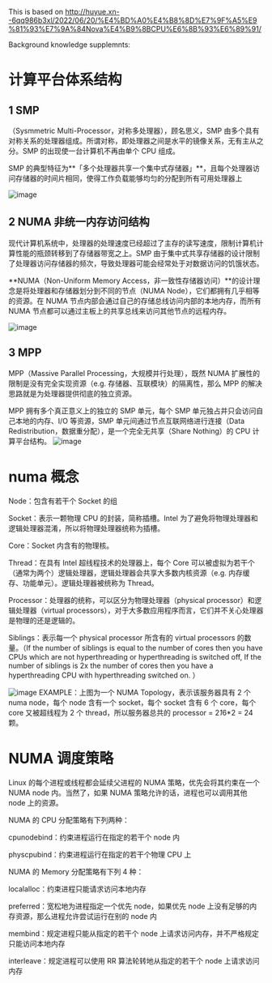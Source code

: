 This is based on
http://huyue.xn--6qq986b3xl/2022/06/20/%E4%BD%A0%E4%B8%8D%E7%9F%A5%E9%81%93%E7%9A%84Nova%E4%B9%8BCPU%E6%8B%93%E6%89%91/

Background knowledge supplemnts:
# 计算平台体系结构

## 1 SMP 
（Sysmmetric Multi-Processor，对称多处理器），顾名思义，SMP 由多个具有对称关系的处理器组成。所谓对称，即处理器之间是水平的镜像关系，无有主从之分。SMP 的出现使一台计算机不再由单个 CPU 组成。

SMP 的典型特征为**「多个处理器共享一个集中式存储器」**，且每个处理器访问存储器的时间片相同，使得工作负载能够均匀的分配到所有可用处理器上

![image](https://user-images.githubusercontent.com/42630862/231361825-3f6e87d7-1aaa-4bc4-98ad-49cb549b98ee.png)

## 2 NUMA 非统一内存访问结构

现代计算机系统中，处理器的处理速度已经超过了主存的读写速度，限制计算机计算性能的瓶颈转移到了存储器带宽之上。SMP 由于集中式共享存储器的设计限制了处理器访问存储器的频次，导致处理器可能会经常处于对数据访问的饥饿状态。

**NUMA（Non-Uniform Memory Access，非一致性存储器访问）**的设计理念是将处理器和存储器划分到不同的节点（NUMA Node），它们都拥有几乎相等的资源。在 NUMA 节点内部会通过自己的存储总线访问内部的本地内存，而所有 NUMA 节点都可以通过主板上的共享总线来访问其他节点的远程内存。

![image](https://user-images.githubusercontent.com/42630862/231362241-03ab17c3-6182-4de8-becc-0a5a49c0d81b.png)

## 3 MPP 
MPP（Massive Parallel Processing，大规模并行处理），既然 NUMA 扩展性的限制是没有完全实现资源（e.g. 存储器、互联模块）的隔离性，那么 MPP 的解决思路就是为处理器提供彻底的独立资源。

MPP 拥有多个真正意义上的独立的 SMP 单元，每个 SMP 单元独占并只会访问自己本地的内存、I/O 等资源，SMP 单元间通过节点互联网络进行连接（Data Redistribution，数据重分配），是一个完全无共享（Share Nothing）的 CPU 计算平台结构。
![image](https://user-images.githubusercontent.com/42630862/231362764-bb6592dc-c0f6-43be-976c-cdc1e54e8d41.png)

# numa 概念
Node：包含有若干个 Socket 的组

Socket：表示一颗物理 CPU 的封装，简称插槽。Intel 为了避免将物理处理器和逻辑处理器混淆，所以将物理处理器统称为插槽。

Core：Socket 内含有的物理核。

Thread：在具有 Intel 超线程技术的处理器上，每个 Core 可以被虚拟为若干个（通常为两个）逻辑处理器，逻辑处理器会共享大多数内核资源（e.g. 内存缓存、功能单元）。逻辑处理器被统称为 Thread。

Processor：处理器的统称，可以区分为物理处理器（physical processor）和逻辑处理器（virtual processors），对于大多数应用程序而言，它们并不关心处理器是物理的还是逻辑的。

Siblings：表示每一个 physical processor 所含有的 virtual processors 的数量。（If the number of siblings is equal to the number of cores then you have CPUs which are not hyperthreading or hyperthreading is switched off, If the number of siblings is 2x the number of cores then you have a hyperthreading CPU with hyperthreading switched on. ）

![image](https://user-images.githubusercontent.com/42630862/231363226-cada259a-2401-48bb-9e69-f94a3f92043f.png)
EXAMPLE：上图为一个 NUMA Topology，表示该服务器具有 2 个 numa node，每个 node 含有一个 socket，每个 socket 含有 6 个 core，每个 core 又被超线程为 2 个 thread，所以服务器总共的 processor = 2*1*6*2 = 24 颗。

# NUMA 调度策略

Linux 的每个进程或线程都会延续父进程的 NUMA 策略，优先会将其约束在一个 NUMA node 内。当然了，如果 NUMA 策略允许的话，进程也可以调用其他 node 上的资源。

NUMA 的 CPU 分配策略有下列两种：

cpunodebind：约束进程运行在指定的若干个 node 内

physcpubind：约束进程运行在指定的若干个物理 CPU 上

NUMA 的 Memory 分配策略有下列 4 种：

localalloc：约束进程只能请求访问本地内存

preferred：宽松地为进程指定一个优先 node，如果优先 node 上没有足够的内存资源，那么进程允许尝试运行在别的 node 内

membind：规定进程只能从指定的若干个 node 上请求访问内存，并不严格规定只能访问本地内存

interleave：规定进程可以使用 RR 算法轮转地从指定的若干个 node 上请求访问内存


